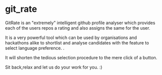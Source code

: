 # git_rate
GitRate is an "extremely" intelligent github profile analyser which provides each of the users repos a rating and also assigns the same for the user.

It is a very powerful tool which can be used by organisations and hackathons alike to shortlist and analyse candidates with the feature to select language preference. .

It will shorten the tedious selection procedure to the mere click of a button.

Sit back,relax and let us do your work for you. :)
